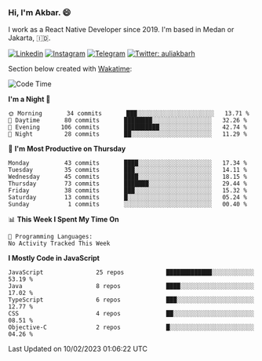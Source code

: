 ### Hi,  I'm Akbar. 😄

I work as a React Native Developer since 2019. I'm based in Medan or Jakarta, :indonesia:. 

<!-- 🔭 Take a look at my [LinkedIn](https://www.linkedin.com/in/aulia-akbar-harahap/) profile. -->

<!-- For now I still don't have a repository to be proud of, but I'm working on it. -->

[![Linkedin](https://img.shields.io/badge/-Aulia%20Akbar%20Harahap-blue?style=flat-square&labelColor=gray&logo=Linkedin&logoColor=white&link=https://www.linkedin.com/in/aulia-akbar-harahap)](https://www.linkedin.com/in/aulia-akbar-harahap)
[![Instagram](https://img.shields.io/badge/-@auliakbarh-orange?style=flat-square&labelColor=gray&logo=Instagram&logoColor=white&link=https://www.instagram.com/auliakbarh)](https://www.instagram.com/auliakbarh)
[![Telegram](https://img.shields.io/badge/-auliakbarh-informational?style=flat-square&labelColor=gray&logo=telegram&logoColor=white&link=https://t.me/auliakbarh)](https://t.me/auliakbarh)
[![Twitter: auliakbarh](https://img.shields.io/twitter/follow/auliakbarh?style=social)](https://twitter.com/auliakbarh)

Section below created with [Wakatime](https://wakatime.com/):
<!--START_SECTION:waka-->
![Code Time](http://img.shields.io/badge/Code%20Time-48%20hrs%2029%20mins-blue)

**I'm a Night 🦉** 

```text
🌞 Morning       34 commits       ███░░░░░░░░░░░░░░░░░░░░░░   13.71 % 
🌆 Daytime       80 commits       ████████░░░░░░░░░░░░░░░░░   32.26 % 
🌃 Evening      106 commits       ██████████░░░░░░░░░░░░░░░   42.74 % 
🌙 Night         28 commits       ██░░░░░░░░░░░░░░░░░░░░░░░   11.29 % 

```
📅 **I'm Most Productive on Thursday** 

```text
Monday          43 commits       ████░░░░░░░░░░░░░░░░░░░░░   17.34 % 
Tuesday         35 commits       ███░░░░░░░░░░░░░░░░░░░░░░   14.11 % 
Wednesday       45 commits       ████░░░░░░░░░░░░░░░░░░░░░   18.15 % 
Thursday        73 commits       ███████░░░░░░░░░░░░░░░░░░   29.44 % 
Friday          38 commits       ███░░░░░░░░░░░░░░░░░░░░░░   15.32 % 
Saturday        13 commits       █░░░░░░░░░░░░░░░░░░░░░░░░   05.24 % 
Sunday           1 commits       ░░░░░░░░░░░░░░░░░░░░░░░░░   00.40 % 

```


📊 **This Week I Spent My Time On** 

```text
💬 Programming Languages: 
No Activity Tracked This Week

```

**I Mostly Code in JavaScript** 

```text
JavaScript               25 repos            █████████████░░░░░░░░░░░░   53.19 % 
Java                     8 repos             ████░░░░░░░░░░░░░░░░░░░░░   17.02 % 
TypeScript               6 repos             ███░░░░░░░░░░░░░░░░░░░░░░   12.77 % 
CSS                      4 repos             ██░░░░░░░░░░░░░░░░░░░░░░░   08.51 % 
Objective-C              2 repos             █░░░░░░░░░░░░░░░░░░░░░░░░   04.26 % 

```



 Last Updated on 10/02/2023 01:06:22 UTC
<!--END_SECTION:waka-->


<!--
**auliakbarh/auliakbarh** is a ✨ _special_ ✨ repository because its `README.md` (this file) appears on your GitHub profile.

Here are some ideas to get you started:

- 🔭 I’m currently working on ...
- 🌱 I’m currently learning ...
- 👯 I’m looking to collaborate on ...
- 🤔 I’m looking for help with ...
- 💬 Ask me about ...
- 📫 How to reach me: ...
- 😄 Pronouns: ...
- ⚡ Fun fact: ...
-->

